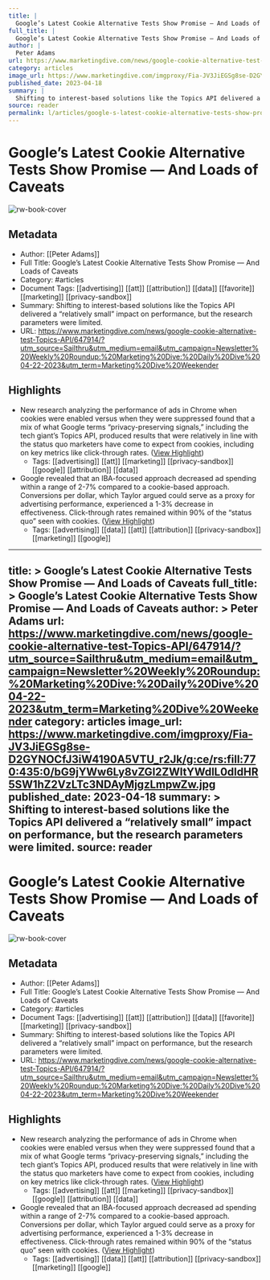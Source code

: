 ```yaml
---
title: |
  Google’s Latest Cookie Alternative Tests Show Promise — And Loads of Caveats
full_title: |
  Google’s Latest Cookie Alternative Tests Show Promise — And Loads of Caveats
author: |
  Peter Adams
url: https://www.marketingdive.com/news/google-cookie-alternative-test-Topics-API/647914/?utm_source=Sailthru&utm_medium=email&utm_campaign=Newsletter%20Weekly%20Roundup:%20Marketing%20Dive:%20Daily%20Dive%2004-22-2023&utm_term=Marketing%20Dive%20Weekender
category: articles
image_url: https://www.marketingdive.com/imgproxy/Fia-JV3JiEGSg8se-D2GYNOCfJ3iW4190A5VTU_r2Jk/g:ce/rs:fill:770:435:0/bG9jYWw6Ly8vZGl2ZWltYWdlL0dldHR5SW1hZ2VzLTc3NDAyMjgzLmpwZw.jpg
published_date: 2023-04-18
summary: |
  Shifting to interest-based solutions like the Topics API delivered a “relatively small” impact on performance, but the research parameters were limited.
source: reader
permalink: l/articles/google-s-latest-cookie-alternative-tests-show-promise-and-loads-of-caveats
---
```

# Google’s Latest Cookie Alternative Tests Show Promise — And Loads of Caveats

![rw-book-cover](https://www.marketingdive.com/imgproxy/Fia-JV3JiEGSg8se-D2GYNOCfJ3iW4190A5VTU_r2Jk/g:ce/rs:fill:770:435:0/bG9jYWw6Ly8vZGl2ZWltYWdlL0dldHR5SW1hZ2VzLTc3NDAyMjgzLmpwZw.jpg)

## Metadata
- Author: [[Peter Adams]]
- Full Title: Google’s Latest Cookie Alternative Tests Show Promise — And Loads of Caveats
- Category: #articles
- Document Tags: [[advertising]] [[att]] [[attribution]] [[data]] [[favorite]] [[marketing]] [[privacy-sandbox]] 
- Summary: Shifting to interest-based solutions like the Topics API delivered a “relatively small” impact on performance, but the research parameters were limited.
- URL: https://www.marketingdive.com/news/google-cookie-alternative-test-Topics-API/647914/?utm_source=Sailthru&utm_medium=email&utm_campaign=Newsletter%20Weekly%20Roundup:%20Marketing%20Dive:%20Daily%20Dive%2004-22-2023&utm_term=Marketing%20Dive%20Weekender

## Highlights
- New research analyzing the performance of ads in Chrome when cookies were enabled versus when they were suppressed found that a mix of what Google terms “privacy-preserving signals,” including the tech giant’s Topics API, produced results that were relatively in line with the status quo marketers have come to expect from cookies, including on key metrics like click-through rates. ([View Highlight](https://read.readwise.io/read/01h1ke88qr05rrj12f3zkq15mq))
    - Tags: [[advertising]] [[att]] [[marketing]] [[privacy-sandbox]] [[google]] [[attribution]] [[data]] 
- Google revealed that an IBA-focused approach decreased ad spending within a range of 2-7% compared to a cookie-based approach. Conversions per dollar, which Taylor argued could serve as a proxy for advertising performance, experienced a 1-3% decrease in effectiveness. Click-through rates remained within 90% of the “status quo” seen with cookies. ([View Highlight](https://read.readwise.io/read/01h1keakapjyn1qk2pjd8zv4qq))
    - Tags: [[advertising]] [[data]] [[att]] [[attribution]] [[privacy-sandbox]] [[marketing]] [[google]] 


---
title: >
  Google’s Latest Cookie Alternative Tests Show Promise — And Loads of Caveats
full_title: >
  Google’s Latest Cookie Alternative Tests Show Promise — And Loads of Caveats
author: >
  Peter Adams
url: https://www.marketingdive.com/news/google-cookie-alternative-test-Topics-API/647914/?utm_source=Sailthru&utm_medium=email&utm_campaign=Newsletter%20Weekly%20Roundup:%20Marketing%20Dive:%20Daily%20Dive%2004-22-2023&utm_term=Marketing%20Dive%20Weekender
category: articles
image_url: https://www.marketingdive.com/imgproxy/Fia-JV3JiEGSg8se-D2GYNOCfJ3iW4190A5VTU_r2Jk/g:ce/rs:fill:770:435:0/bG9jYWw6Ly8vZGl2ZWltYWdlL0dldHR5SW1hZ2VzLTc3NDAyMjgzLmpwZw.jpg
published_date: 2023-04-18
summary: >
  Shifting to interest-based solutions like the Topics API delivered a “relatively small” impact on performance, but the research parameters were limited.
source: reader
---
# Google’s Latest Cookie Alternative Tests Show Promise — And Loads of Caveats

![rw-book-cover](https://www.marketingdive.com/imgproxy/Fia-JV3JiEGSg8se-D2GYNOCfJ3iW4190A5VTU_r2Jk/g:ce/rs:fill:770:435:0/bG9jYWw6Ly8vZGl2ZWltYWdlL0dldHR5SW1hZ2VzLTc3NDAyMjgzLmpwZw.jpg)

## Metadata
- Author: [[Peter Adams]]
- Full Title: Google’s Latest Cookie Alternative Tests Show Promise — And Loads of Caveats
- Category: #articles
- Document Tags: [[advertising]] [[att]] [[attribution]] [[data]] [[favorite]] [[marketing]] [[privacy-sandbox]] 
- Summary: Shifting to interest-based solutions like the Topics API delivered a “relatively small” impact on performance, but the research parameters were limited.
- URL: https://www.marketingdive.com/news/google-cookie-alternative-test-Topics-API/647914/?utm_source=Sailthru&utm_medium=email&utm_campaign=Newsletter%20Weekly%20Roundup:%20Marketing%20Dive:%20Daily%20Dive%2004-22-2023&utm_term=Marketing%20Dive%20Weekender

## Highlights
- New research analyzing the performance of ads in Chrome when cookies were enabled versus when they were suppressed found that a mix of what Google terms “privacy-preserving signals,” including the tech giant’s Topics API, produced results that were relatively in line with the status quo marketers have come to expect from cookies, including on key metrics like click-through rates. ([View Highlight](https://read.readwise.io/read/01h1ke88qr05rrj12f3zkq15mq))
    - Tags: [[advertising]] [[att]] [[marketing]] [[privacy-sandbox]] [[google]] [[attribution]] [[data]] 
- Google revealed that an IBA-focused approach decreased ad spending within a range of 2-7% compared to a cookie-based approach. Conversions per dollar, which Taylor argued could serve as a proxy for advertising performance, experienced a 1-3% decrease in effectiveness. Click-through rates remained within 90% of the “status quo” seen with cookies. ([View Highlight](https://read.readwise.io/read/01h1keakapjyn1qk2pjd8zv4qq))
    - Tags: [[advertising]] [[data]] [[att]] [[attribution]] [[privacy-sandbox]] [[marketing]] [[google]] 


